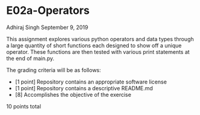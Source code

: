 # E02a-Operators
Adhiraj Singh
September 9, 2019

This assignment explores various python operators and data types through a large quantity of short functions each designed to show off a unique operator. These functions are then tested with various print statements at the end of main.py.


The grading criteria will be as follows:

* [1 point] Repository contains an appropriate software license
* [1 point] Repository contains a descriptive README.md
* [8] Accomplishes the objective of the exercise

10 points total
